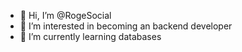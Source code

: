 - 👋 Hi, I’m @RogeSocial
- 👀 I’m interested in becoming an backend developer
- 🌱 I’m currently learning databases
